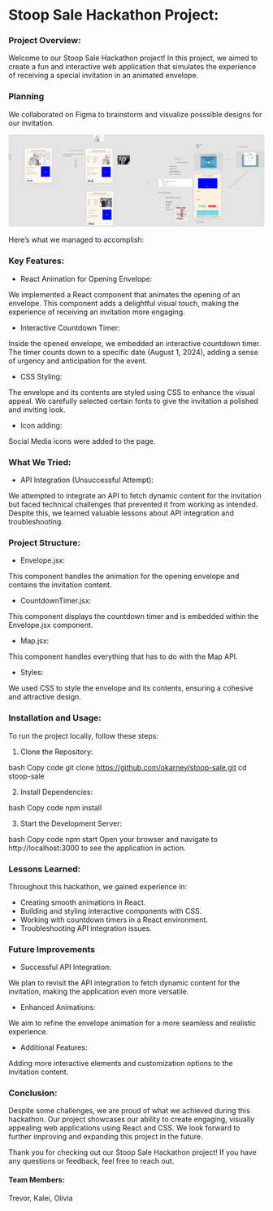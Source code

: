 # **Stoop Sale Hackathon Project:**

### Project Overview:

Welcome to our Stoop Sale Hackathon project! In this project, we aimed to create a fun and interactive web application that simulates the experience of receiving a special invitation in an animated envelope. 

### Planning
We collaborated on Figma to brainstorm and visualize posssible designs for our invitation.

![alt text](https://github.com/okarney/stoop_sale/blob/main/Codedex%20Hackathon.png?raw=true)

Here’s what we managed to accomplish:

### Key Features:

- React Animation for Opening Envelope:

We implemented a React component that animates the opening of an envelope. This component adds a delightful visual touch, making the experience of receiving an invitation more engaging.

- Interactive Countdown Timer:

Inside the opened envelope, we embedded an interactive countdown timer. The timer counts down to a specific date (August 1, 2024), adding a sense of urgency and anticipation for the event.

- CSS Styling:

The envelope and its contents are styled using CSS to enhance the visual appeal. We carefully selected certain fonts to give the invitation a polished and inviting look.

- Icon adding:

Social Media icons were added to the page.

### What We Tried:

- API Integration (Unsuccessful Attempt):

We attempted to integrate an API to fetch dynamic content for the invitation but faced technical challenges that prevented it from working as intended. Despite this, we learned valuable lessons about API integration and troubleshooting.

### Project Structure:
- Envelope.jsx:

This component handles the animation for the opening envelope and contains the invitation content.

- CountdownTimer.jsx:

This component displays the countdown timer and is embedded within the Envelope.jsx component.

- Map.jsx:

This component handles everything that has to do with the Map API.

- Styles:

We used CSS to style the envelope and its contents, ensuring a cohesive and attractive design.

### Installation and Usage:

To run the project locally, follow these steps:

1. Clone the Repository:

bash
Copy code
git clone https://github.com/okarney/stoop-sale.git
cd stoop-sale

2. Install Dependencies:

bash
Copy code
npm install

3. Start the Development Server:

bash
Copy code
npm start
Open your browser and navigate to http://localhost:3000 to see the application in action.

### Lessons Learned:

Throughout this hackathon, we gained experience in:

- Creating smooth animations in React.
- Building and styling interactive components with CSS.
- Working with countdown timers in a React environment.
- Troubleshooting API integration issues.

### Future Improvements
- Successful API Integration:

We plan to revisit the API integration to fetch dynamic content for the invitation, making the application even more versatile.

- Enhanced Animations:

We aim to refine the envelope animation for a more seamless and realistic experience.

- Additional Features:

Adding more interactive elements and customization options to the invitation content.

### Conclusion:

Despite some challenges, we are proud of what we achieved during this hackathon. Our project showcases our ability to create engaging, visually appealing web applications using React and CSS. We look forward to further improving and expanding this project in the future.

Thank you for checking out our Stoop Sale Hackathon project! If you have any questions or feedback, feel free to reach out.

#### Team Members:

Trevor,
Kalei,
Olivia
